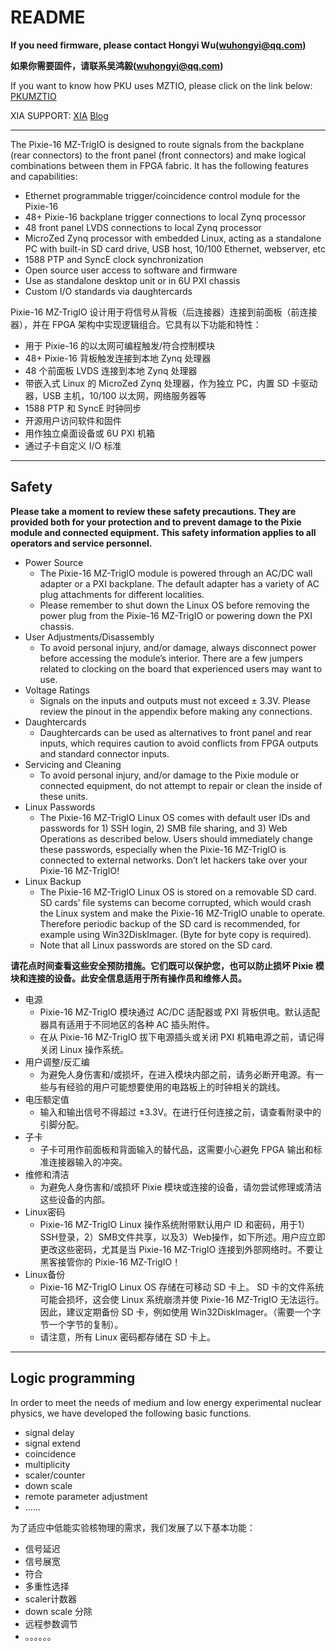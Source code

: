 <!-- README.md --- 
;; 
;; Description: 
;; Author: Hongyi Wu(吴鸿毅)
;; Email: wuhongyi@qq.com 
;; Created: 四 12月 20 20:21:20 2018 (+0800)
;; Last-Updated: 二 9月 24 20:31:25 2019 (+0800)
;;           By: Hongyi Wu(吴鸿毅)
;;     Update #: 55
;; URL: http://wuhongyi.cn -->

# README

**If you need firmware, please contact Hongyi Wu(wuhongyi@qq.com)**

**如果你需要固件，请联系吴鸿毅(wuhongyi@qq.com)**

If you want to know how PKU uses MZTIO, please click on the link below: [PKUMZTIO](http://wuhongyi.cn/MZTIO/)

XIA SUPPORT: [XIA](https://support.xia.com/default.asp?W372) [Blog](http://support.xia.com/default.asp?W801)

----

The Pixie-16 MZ-TrigIO is designed to route signals from the backplane (rear connectors) to the front panel (front connectors) and make logical combinations between them in FPGA fabric. It has the following features and capabilities:
- Ethernet programmable trigger/coincidence control module for the Pixie-16
- 48+ Pixie-16 backplane trigger connections to local Zynq processor
- 48 front panel LVDS connections to local Zynq processor
- MicroZed Zynq processor with embedded Linux, acting as a standalone PC with built-in SD card drive, USB host, 10/100 Ethernet, webserver, etc
- 1588 PTP and SyncE clock synchronization
- Open source user access to software and firmware
- Use as standalone desktop unit or in 6U PXI chassis
- Custom I/O standards via daughtercards

Pixie-16 MZ-TrigIO 设计用于将信号从背板（后连接器）连接到前面板（前连接器），并在 FPGA 架构中实现逻辑组合。它具有以下功能和特性：
- 用于 Pixie-16 的以太网可编程触发/符合控制模块
- 48+ Pixie-16 背板触发连接到本地 Zynq 处理器
- 48 个前面板 LVDS 连接到本地 Zynq 处理器
- 带嵌入式 Linux 的 MicroZed Zynq 处理器，作为独立 PC，内置 SD 卡驱动器，USB 主机，10/100 以太网，网络服务器等
- 1588 PTP 和 SyncE 时钟同步
- 开源用户访问软件和固件
- 用作独立桌面设备或 6U PXI 机箱
- 通过子卡自定义 I/O 标准

----

## Safety

**Please take a moment to review these safety precautions. They are provided both for your protection and to prevent damage to the Pixie module and connected equipment. This safety information applies to all operators and service personnel.**

- Power Source
	- The Pixie-16 MZ-TrigIO module is powered through an AC/DC wall adapter or a PXI backplane. The default adapter has a variety of AC plug attachments for different localities.
	- Please remember to shut down the Linux OS before removing the power plug from the Pixie-16 MZ-TrigIO or powering down the PXI chassis.
- User Adjustments/Disassembly
	- To avoid personal injury, and/or damage, always disconnect power before accessing the module’s interior. There are a few jumpers related to clocking on the board that experienced users may want to use.
- Voltage Ratings
	- Signals on the inputs and outputs must not exceed ± 3.3V. Please review the pinout in the appendix before making any connections.
- Daughtercards
	- Daughtercards can be used as alternatives to front panel and rear inputs, which requires caution to avoid conflicts from FPGA outputs and standard connector inputs.
- Servicing and Cleaning
	- To avoid personal injury, and/or damage to the Pixie module or connected equipment, do not attempt to repair or clean the inside of these units.
- Linux Passwords
	- The Pixie-16 MZ-TrigIO Linux OS comes with default user IDs and passwords for 1) SSH login, 2) SMB file sharing, and 3) Web Operations as described below. Users should immediately change these passwords, especially when the Pixie-16 MZ-TrigIO is connected to external networks. Don’t let hackers take over your Pixie-16 MZ-TrigIO!
- Linux Backup
	- The Pixie-16 MZ-TrigIO Linux OS is stored on a removable SD card. SD cards’ file systems can become corrupted, which would crash the Linux system and make the Pixie-16 MZ-TrigIO unable to operate. Therefore periodic backup of the SD card is recommended, for example using Win32DiskImager. (Byte for byte copy is required).
	- Note that all Linux passwords are stored on the SD card.


**请花点时间查看这些安全预防措施。它们既可以保护您，也可以防止损坏 Pixie 模块和连接的设备。此安全信息适用于所有操作员和维修人员。**

- 电源
	- Pixie-16 MZ-TrigIO 模块通过 AC/DC 适配器或 PXI 背板供电。默认适配器具有适用于不同地区的各种 AC 插头附件。
	- 在从 Pixie-16 MZ-TrigIO 拔下电源插头或关闭 PXI 机箱电源之前，请记得关闭 Linux 操作系统。
- 用户调整/反汇编
	- 为避免人身伤害和/或损坏，在进入模块内部之前，请务必断开电源​​。有一些与有经验的用户可能想要使用的电路板上的时钟相关的跳线。
- 电压额定值
	- 输入和输出信号不得超过 ±3.3V。在进行任何连接之前，请查看附录中的引脚分配。
- 子卡
	- 子卡可用作前面板和背面输入的替代品，这需要小心避免 FPGA 输出和标准连接器输入的冲突。
- 维修和清洁
	- 为避免人身伤害和/或损坏 Pixie 模块或连接的设备，请勿尝试修理或清洁这些设备的内部。
- Linux密码
	- Pixie-16 MZ-TrigIO Linux 操作系统附带默认用户 ID 和密码，用于1）SSH登录，2）SMB文件共享，以及3）Web操作，如下所述。用户应立即更改这些密码，尤其是当 Pixie-16 MZ-TrigIO 连接到外部网络时。不要让黑客接管你的 Pixie-16 MZ-TrigIO！
- Linux备份
	- Pixie-16 MZ-TrigIO Linux OS 存储在可移动 SD 卡上。 SD 卡的文件系统可能会损坏，这会使 Linux 系统崩溃并使 Pixie-16 MZ-TrigIO 无法运行。因此，建议定期备份 SD 卡，例如使用 Win32DiskImager。（需要一个字节一个字节的复制）。
	- 请注意，所有 Linux 密码都存储在 SD 卡上。


----

## Logic programming


In order to meet the needs of medium and low energy experimental nuclear physics, we have developed the following basic functions.

- signal delay
- signal extend
- coincidence
- multiplicity
- scaler/counter
- down scale
- remote parameter adjustment
- ......

为了适应中低能实验核物理的需求，我们发展了以下基本功能：

- 信号延迟
- 信号展宽
- 符合
- 多重性选择
- scaler计数器
- down scale 分除
- 远程参数调节
- 。。。。。。



<!-- README.md ends here -->
